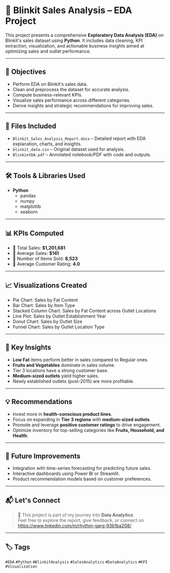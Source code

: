# 🛒 Blinkit Sales Analysis – EDA Project

This project presents a comprehensive **Exploratory Data Analysis (EDA)** on Blinkit's sales dataset using **Python**. It includes data cleaning, KPI extraction, visualization, and actionable business insights aimed at optimizing sales and outlet performance.

---

## 📌 Objectives

- Perform EDA on Blinkit's sales data.
- Clean and preprocess the dataset for accurate analysis.
- Compute business-relevant KPIs.
- Visualize sales performance across different categories.
- Derive insights and strategic recommendations for improving sales.

---

## 📁 Files Included

- `Blinkit_Sales_Analysis_Report.docx` – Detailed report with EDA explanation, charts, and insights.
- `blinkit_data.csv` – Original dataset used for analysis.
- `BlinkintDA.pdf` – Annotated notebook/PDF with code and outputs.

---

## 🛠️ Tools & Libraries Used

- **Python**
  - pandas
  - numpy
  - matplotlib
  - seaborn


---

## 📊 KPIs Computed

- 🔸 Total Sales: **$1,201,681**
- 🔸 Average Sales: **$141**
- 🔸 Number of Items Sold: **8,523**
- 🔸 Average Customer Rating: **4.0**

---

## 📈 Visualizations Created

- Pie Chart: Sales by Fat Content
- Bar Chart: Sales by Item Type
- Stacked Column Chart: Sales by Fat Content across Outlet Locations
- Line Plot: Sales by Outlet Establishment Year
- Donut Chart: Sales by Outlet Size
- Funnel Chart: Sales by Outlet Location Type

---

## 📌 Key Insights

- **Low Fat** items perform better in sales compared to Regular ones.
- **Fruits and Vegetables** dominate in sales volume.
- Tier 3 locations have a strong customer base.
- **Medium-sized outlets** yield higher sales.
- Newly established outlets (post-2015) are more profitable.

---

## 💡 Recommendations

- Invest more in **health-conscious product lines**.
- Focus on expanding in **Tier 3 regions** with **medium-sized outlets**.
- Promote and leverage **positive customer ratings** to drive engagement.
- Optimize inventory for top-selling categories like **Fruits, Household, and Health**.

---

## 🚀 Future Improvements

- Integration with time-series forecasting for predicting future sales.
- Interactive dashboards using Power BI or Streamlit.
- Product recommendation models based on customer preferences.

---

## 📬 Let's Connect

> 📌 This project is part of my journey into **Data Analytics**.  
> Feel free to explore the report, give feedback, or connect on https://www.linkedin.com/in/rhythm-garg-93b1ba208/

---

## 🏷️ Tags

`#EDA` `#Python` `#BlinkitAnalysis` `#SalesAnalytics` `#DataAnalytics` `#KPI` `#Visualization`
